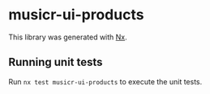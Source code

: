 # musicr-ui-products

This library was generated with [Nx](https://nx.dev).

## Running unit tests

Run `nx test musicr-ui-products` to execute the unit tests.
